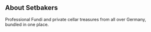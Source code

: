 ## About Setbakers

Professional Fundi and private cellar treasures from all over Germany, bundled in one place.

